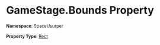 # GameStage.Bounds Property

<small>**Namespace**: SpaceUsurper</small>

<small>**Property Type**: [Rect](https://docs.unity3d.com/ScriptReference/Rect.html)</small>

